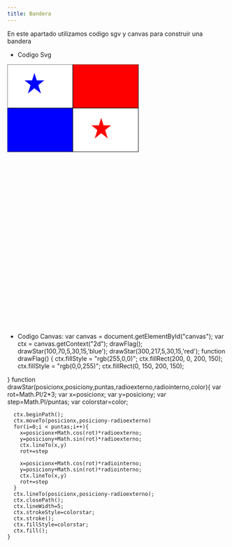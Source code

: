 ```yaml
---
title: Bandera
---
```


En este apartado utilizamos codigo sgv y canvas para construir una bandera
* Codigo Svg
 <svg xmlns="http://www.w3.org/2000/svg" width="400" height="600">
      <rect width="150" height="100" style="fill:rgb(255,255,255);stroke-width:none;stroke:rgb(0,0,0)" />
      <g transform="translate(37,17)">
        <polygon points="25,2.5 10,49.5 47.5,19.5 2.5,19.5 40,49.5" style="fill:blue;stroke:none;stroke-width:2;fill-rule:nonzero;"/>
        </g>
      <rect x="150" y="0" width="150" height="100" style="fill:rgb(255,0,0);stroke-width:none;stroke:rgb(0,0,0)"/>
        <rect x="0" y="100" width="150" height="100" style="fill:rgb(0,0,255);stroke-width:none;stroke:rgb(0,0,0)"/>
        <rect x="150" y="100" width="150" height="100" style="fill:rgb(255,255,255);stroke-width:none;stroke:rgb(0,0,0)"/>
        <g transform="translate(190,120)">
        <polygon points="25,2.5 10,49.5 47.5,19.5 2.5,19.5 40,49.5" style="fill:red;stroke:none;stroke-width:2;fill-rule:nonzero;"/>
        </g>
        Sorry, your brow ser does not support inline SVG. 
    
*   Codigo Canvas:
var canvas = document.getElementById("canvas");
var ctx = canvas.getContext("2d");
drawFlag();
drawStar(100,70,5,30,15,'blue');
drawStar(300,217,5,30,15,'red');
function drawFlag() {
  ctx.fillStyle = "rgb(255,0,0)";
  ctx.fillRect(200, 0, 200, 150);
  ctx.fillStyle = "rgb(0,0,255)";
  ctx.fillRect(0, 150, 200, 150);

}
 function drawStar(posicionx,posiciony,puntas,radioexterno,radiointerno,color){
      var rot=Math.PI/2*3;
      var x=posicionx;
      var y=posiciony;
      var step=Math.PI/puntas;
      var colorstar=color;

      ctx.beginPath();
      ctx.moveTo(posicionx,posiciony-radioexterno)
      for(i=0;i < puntas;i++){
        x=posicionx+Math.cos(rot)*radioexterno;
        y=posiciony+Math.sin(rot)*radioexterno;
        ctx.lineTo(x,y)
        rot+=step

        x=posicionx+Math.cos(rot)*radiointerno;
        y=posiciony+Math.sin(rot)*radiointerno;
        ctx.lineTo(x,y)
        rot+=step
      }
      ctx.lineTo(posicionx,posiciony-radioexterno);
      ctx.closePath();
      ctx.lineWidth=5;
      ctx.strokeStyle=colorstar;
      ctx.stroke();
      ctx.fillStyle=colorstar;
      ctx.fill();
    }
          
          